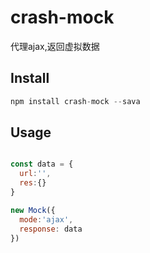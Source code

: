 # crash-mock

代理ajax,返回虚拟数据

## Install
```javascript
npm install crash-mock --sava
```

## Usage
```javascript

const data = {
  url:'',
  res:{}
}

new Mock({
  mode:'ajax',
  response: data
})

